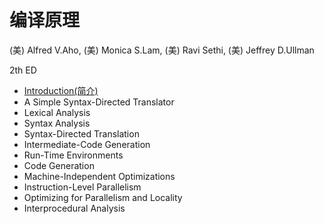 # 编译原理

(美) Alfred V.Aho, (美) Monica S.Lam, (美) Ravi Sethi, (美) Jeffrey D.Ullman

2th ED

- [Introduction(简介)](chapter1.md)
- A Simple Syntax-Directed Translator
- Lexical Analysis
- Syntax Analysis
- Syntax-Directed Translation
- Intermediate-Code Generation
- Run-Time Environments
- Code Generation
- Machine-Independent Optimizations
- Instruction-Level Parallelism
- Optimizing for Parallelism and Locality
- Interprocedural Analysis

